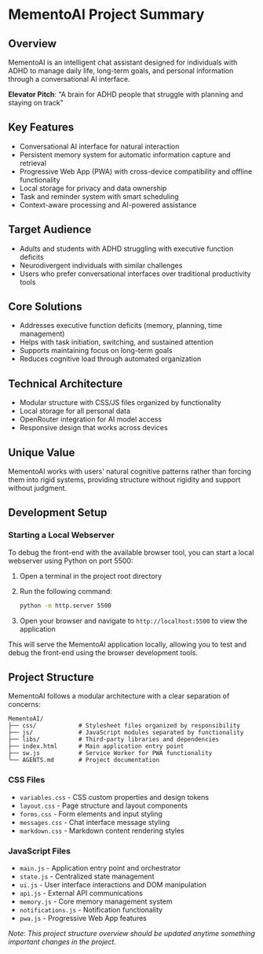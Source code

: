 # MementoAI Project Summary

## Overview
MementoAI is an intelligent chat assistant designed for individuals with ADHD to manage daily life, long-term goals, and personal information through a conversational AI interface.

**Elevator Pitch**: "A brain for ADHD people that struggle with planning and staying on track"

## Key Features
- Conversational AI interface for natural interaction
- Persistent memory system for automatic information capture and retrieval
- Progressive Web App (PWA) with cross-device compatibility and offline functionality
- Local storage for privacy and data ownership
- Task and reminder system with smart scheduling
- Context-aware processing and AI-powered assistance

## Target Audience
- Adults and students with ADHD struggling with executive function deficits
- Neurodivergent individuals with similar challenges
- Users who prefer conversational interfaces over traditional productivity tools

## Core Solutions
- Addresses executive function deficits (memory, planning, time management)
- Helps with task initiation, switching, and sustained attention
- Supports maintaining focus on long-term goals
- Reduces cognitive load through automated organization

## Technical Architecture
- Modular structure with CSS/JS files organized by functionality
- Local storage for all personal data
- OpenRouter integration for AI model access
- Responsive design that works across devices

## Unique Value
MementoAI works with users' natural cognitive patterns rather than forcing them into rigid systems, providing structure without rigidity and support without judgment.

## Development Setup

### Starting a Local Webserver
To debug the front-end with the available browser tool, you can start a local webserver using Python on port 5500:

1. Open a terminal in the project root directory
2. Run the following command:

   ```bash
   python -m http.server 5500
   ```

3. Open your browser and navigate to `http://localhost:5500` to view the application

This will serve the MementoAI application locally, allowing you to test and debug the front-end using the browser development tools.

## Project Structure

MementoAI follows a modular architecture with a clear separation of concerns:

```
MementoAI/
├── css/            # Stylesheet files organized by responsibility
├── js/             # JavaScript modules separated by functionality
├── libs/           # Third-party libraries and dependencies
├── index.html      # Main application entry point
├── sw.js           # Service Worker for PWA functionality
└── AGENTS.md       # Project documentation
```

### CSS Files
- `variables.css` - CSS custom properties and design tokens
- `layout.css` - Page structure and layout components
- `forms.css` - Form elements and input styling
- `messages.css` - Chat interface message styling
- `markdown.css` - Markdown content rendering styles

### JavaScript Files
- `main.js` - Application entry point and orchestrator
- `state.js` - Centralized state management
- `ui.js` - User interface interactions and DOM manipulation
- `api.js` - External API communications
- `memory.js` - Core memory management system
- `notifications.js` - Notification functionality
- `pwa.js` - Progressive Web App features

*Note: This project structure overview should be updated anytime something important changes in the project.*